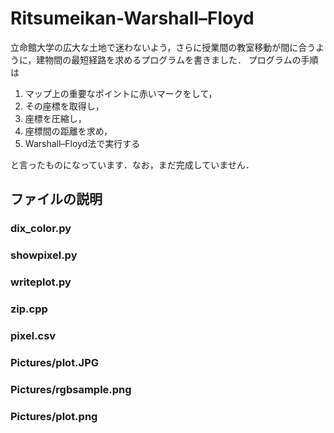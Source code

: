 # Ritsumeikan-Warshall–Floyd

立命館大学の広大な土地で迷わないよう，さらに授業間の教室移動が間に合うように，建物間の最短経路を求めるプログラムを書きました．
プログラムの手順は

1. マップ上の重要なポイントに赤いマークをして，
2. その座標を取得し，
3. 座標を圧縮し，
4. 座標間の距離を求め，
5. Warshall–Floyd法で実行する

と言ったものになっています．なお，まだ完成していません．

## ファイルの説明

### dix_color.py

### showpixel.py

### writeplot.py

### zip.cpp

### pixel.csv

### Pictures/plot.JPG

### Pictures/rgbsample.png

### Pictures/plot.png
